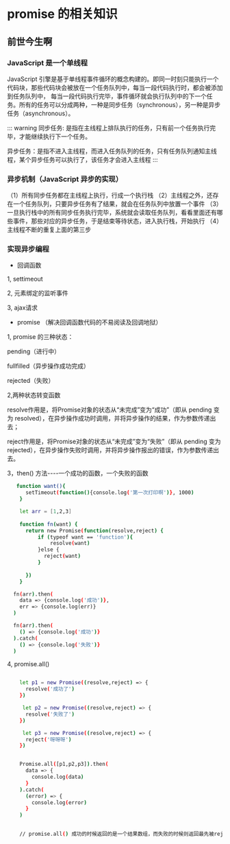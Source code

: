 # promise 的相关知识

## 前世今生啊

### JavaScript 是一个单线程

JavaScript 引擎是基于单线程事件循环的概念构建的。即同一时刻只能执行一个代码块，那些代码块会被放在一个任务队列中，每当一段代码执行时，都会被添加到任务队列中，
每当一段代码执行完毕，事件循环就会执行队列中的下一个任务。所有的任务可以分成两种，一种是同步任务（synchronous），另一种是异步任务（asynchronous）。

::: warning
  同步任务: 是指在主线程上排队执行的任务，只有前一个任务执行完毕，才能继续执行下一个任务。

  异步任务：是指不进入主线程，而进入任务队列的任务，只有任务队列通知主线程，某个异步任务可以执行了，该任务才会进入主线程
:::

### 异步机制（JavaScript 异步的实现）

（1）所有同步任务都在主线程上执行，行成一个执行栈
（2）主线程之外，还存在一个任务队列，只要异步任务有了结果，就会在任务队列中放置一个事件
（3）一旦执行栈中的所有同步任务执行完毕，系统就会读取任务队列，看看里面还有哪些事件，那些对应的异步任务，于是结束等待状态，进入执行栈，开始执行
（4）主线程不断的重复上面的第三步


### 实现异步编程

- 回调函数

1, settimeout

2, 元素绑定的监听事件

3, ajax请求



- promise （解决回调函数代码的不易阅读及回调地狱）

1, promise 的三种状态：

pending（进行中）

fullfilled（异步操作成功完成）  

rejected（失败）

2,两种状态转变函数 

resolve作用是，将Promise对象的状态从“未完成”变为“成功”（即从 pending 变为 resolved），在异步操作成功时调用，并将异步操作的结果，作为参数传递出去；

reject作用是，将Promise对象的状态从“未完成”变为“失败”（即从 pending 变为 rejected），在异步操作失败时调用，并将异步操作报出的错误，作为参数传递出去。

3，then() 方法----一个成功的函数，一个失败的函数

```sh
   function want(){
      setTimeout(function(){console.log('第一次打印啊')}, 1000)
    }

    let arr = [1,2,3]
    
    function fn(want) {
      return new Promise(function(resolve,reject) {
          if (typeof want == 'function'){
              resolve(want)
          }else {
            reject(want)
          }
      
      })
    }

  fn(arr).then(
    data => {console.log('成功')},
    err => {console.log(err)}
  )

  fn(arr).then(
    () => {console.log('成功')}
  ).catch(
    () => {console.log('失败')}
  )

```

4, promise.all()

```sh

    let p1 = new Promise((resolve,reject) => {
      resolve('成功了')
    })

     let p2 = new Promise((resolve,reject) => {
      resolve('失败了')
    })

     let p3 = new Promise((resolve,reject) => {
      reject('呀呀呀')
    })


    Promise.all([p1,p2,p3]).then(
      data => {
        console.log(data)
      }
    ).catch(
      (error) => {
        console.log(error)
      }
    )

    
    // promise.all() 成功的时候返回的是一个结果数组，而失败的时候则返回最先被reject失败状态的值。

```

